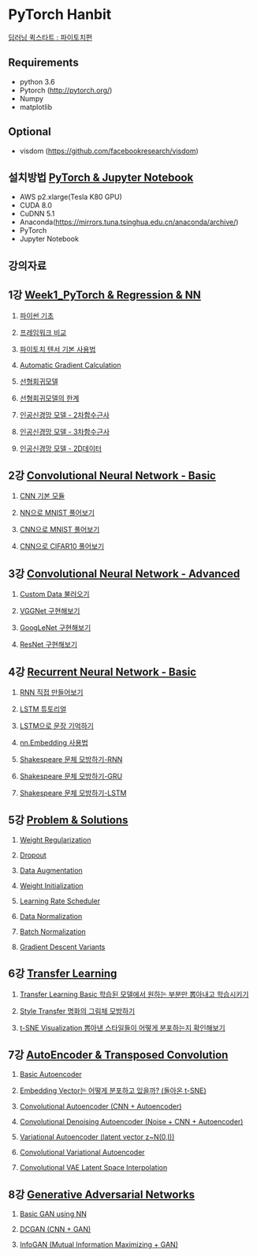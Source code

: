 # PyTorch Hanbit

[딥러닝 퀵스타트 : 파이토치편](http://www.hanbit.co.kr/store/education/edu_view.html?p_code=S3355556973)

Requirements
-------------------------
- python 3.6
- Pytorch (http://pytorch.org/)
- Numpy
- matplotlib

Optional
--------------------------
- visdom (https://github.com/facebookresearch/visdom)


설치방법 [PyTorch & Jupyter Notebook](https://github.com/GunhoChoi/PyTorch-FastCampus/blob/master/01_DL%26Pytorch/PyTorch_AWS%EC%84%A4%EC%B9%98.pdf)
-------------------------------------
- AWS p2.xlarge(Tesla K80 GPU)
- CUDA 8.0
- CuDNN 5.1
- Anaconda(https://mirrors.tuna.tsinghua.edu.cn/anaconda/archive/)
- PyTorch
- Jupyter Notebook


강의자료
--------------------------
## 1강 [Week1_PyTorch & Regression & NN](https://github.com/GunhoChoi/PyTorch-Hanbit/blob/master/Week1_PyTorch%20%26%20Regression%20%26%20NN/Regression%26NN.pdf)

1) [파이썬 기초](https://github.com/GunhoChoi/PyTorch-Hanbit/blob/master/Week1_PyTorch%20%26%20Regression%20%26%20NN/0_0_Python_Tutorial.ipynb)

2) [프레임워크 비교](https://github.com/GunhoChoi/PyTorch-Hanbit/blob/master/Week1_PyTorch%20%26%20Regression%20%26%20NN/0_1_Framework_Comparison.ipynb)

3) [파이토치 텐서 기본 사용법](https://github.com/GunhoChoi/PyTorch-Hanbit/blob/master/Week1_PyTorch%20%26%20Regression%20%26%20NN/0_2_pytorch_tensor_basic.ipynb)

4) [Automatic Gradient Calculation](https://github.com/GunhoChoi/PyTorch-Hanbit/blob/master/Week1_PyTorch%20%26%20Regression%20%26%20NN/1_0_Linear_code/0_Variable_Autograd.ipynb)

5) [선형회귀모델](https://github.com/GunhoChoi/PyTorch-Hanbit/blob/master/Week1_PyTorch%20%26%20Regression%20%26%20NN/1_0_Linear_code/1_linear_regression.ipynb)

6) [선형회귀모델의 한계](https://github.com/GunhoChoi/PyTorch-Hanbit/blob/master/Week1_PyTorch%20%26%20Regression%20%26%20NN/1_0_Linear_code/2_linear_nonlinear.ipynb)

7) [인공신경망 모델 - 2차함수근사](https://github.com/GunhoChoi/PyTorch-Hanbit/blob/master/Week1_PyTorch%20%26%20Regression%20%26%20NN/1_1_NN_code/1d_data/0_neural_quadratic.ipynb)

8) [인공신경망 모델 - 3차함수근사](https://github.com/GunhoChoi/PyTorch-Hanbit/blob/master/Week1_PyTorch%20%26%20Regression%20%26%20NN/1_1_NN_code/1d_data/1_neural_cubic.ipynb)

9) [인공신경망 모델 - 2D데이터](https://github.com/GunhoChoi/PyTorch-Hanbit/blob/master/Week1_PyTorch%20%26%20Regression%20%26%20NN/1_1_NN_code/2d_data/neural_2d.ipynb)

## 2강 [Convolutional Neural Network - Basic](https://github.com/GunhoChoi/PyTorch-Hanbit/blob/master/Week2_CNN_Basics/CNN_basic.pdf)

1) [CNN 기본 모듈](https://github.com/GunhoChoi/PyTorch-Hanbit/blob/master/Week2_CNN_Basics/0_MNIST/0_Basic_Modules.ipynb)

2) [NN으로 MNIST 풀어보기](https://github.com/GunhoChoi/PyTorch-Hanbit/blob/master/Week2_CNN_Basics/0_MNIST/1_Linear_mnist.ipynb)

3) [CNN으로 MNIST 풀어보기](https://github.com/GunhoChoi/PyTorch-Hanbit/blob/master/Week2_CNN_Basics/0_MNIST/3_CNN_clean.ipynb)

4) [CNN으로 CIFAR10 풀어보기](https://github.com/GunhoChoi/PyTorch-Hanbit/blob/master/Week2_CNN_Basics/1_CIFAR/CNN_CIFAR10.ipynb)

## 3강 [Convolutional Neural Network - Advanced](https://github.com/GunhoChoi/PyTorch-Hanbit/blob/master/Week3_CNN_Advanced/CNN_Advanced.pdf) 

1) [Custom Data 불러오기](https://github.com/GunhoChoi/PyTorch-Hanbit/blob/master/Week3_CNN_Advanced/0_Custom_DataLoader.ipynb)

2) [VGGNet 구현해보기](https://github.com/GunhoChoi/PyTorch-Hanbit/blob/master/Week3_CNN_Advanced/1_VGGNet.ipynb)

3) [GoogLeNet 구현해보기](https://github.com/GunhoChoi/PyTorch-Hanbit/blob/master/Week3_CNN_Advanced/2_GoogleNet.ipynb)

4) [ResNet 구현해보기](https://github.com/GunhoChoi/PyTorch-Hanbit/blob/master/Week3_CNN_Advanced/3_ResNet.ipynb)

## 4강 [Recurrent Neural Network - Basic](https://github.com/GunhoChoi/PyTorch-Hanbit/blob/master/Week4_RNN/RNN.pdf)

1) [RNN 직접 만들어보기](https://github.com/GunhoChoi/PyTorch-Hanbit/blob/master/Week4_RNN/0_Basic/Simple_Char_RNNcell.ipynb)

2) [LSTM 튜토리얼](https://github.com/GunhoChoi/PyTorch-Hanbit/blob/master/Week4_RNN/1_LSTM/0_LSTM_Practice.ipynb)

3) [LSTM으로 문장 기억하기](https://github.com/GunhoChoi/PyTorch-Hanbit/blob/master/Week4_RNN/1_LSTM/1_Char_LSTM.ipynb)

4) [nn.Embedding 사용법](https://github.com/GunhoChoi/PyTorch-Hanbit/blob/master/Week4_RNN/2_Char_RNN/0_Embedding_Practice.ipynb)

5) [Shakespeare 문체 모방하기-RNN](https://github.com/GunhoChoi/PyTorch-Hanbit/blob/master/Week4_RNN/2_Char_RNN/1_Char_RNN_Naive.ipynb)

6) [Shakespeare 문체 모방하기-GRU](https://github.com/GunhoChoi/PyTorch-Hanbit/blob/master/Week4_RNN/2_Char_RNN/2_Char_RNN_GRU.ipynb)

7) [Shakespeare 문체 모방하기-LSTM](https://github.com/GunhoChoi/PyTorch-Hanbit/blob/master/Week4_RNN/2_Char_RNN/3_Char_RNN_LSTM.ipynb)

## 5강 [Problem & Solutions](https://github.com/GunhoChoi/PyTorch_FastCampus/blob/master/06_Prob%26Solutions/Problem%26Solutions.pdf)

1) [Weight Regularization](https://github.com/GunhoChoi/PyTorch_FastCampus/blob/master/06_Prob%26Solutions/0_Weight_Regularization.ipynb)

2) [Dropout](https://github.com/GunhoChoi/PyTorch_FastCampus/blob/master/06_Prob%26Solutions/1_Dropout.ipynb)

3) [Data Augmentation](https://github.com/GunhoChoi/PyTorch_FastCampus/blob/master/06_Prob%26Solutions/2_Data_Augmentation.ipynb)

4) [Weight Initialization](https://github.com/GunhoChoi/PyTorch_FastCampus/blob/master/06_Prob%26Solutions/3_Weight_Initialization.ipynb)

5) [Learning Rate Scheduler](https://github.com/GunhoChoi/PyTorch_FastCampus/blob/master/06_Prob%26Solutions/4_Learning_Rate_Decay.ipynb)

6) [Data Normalization](https://github.com/GunhoChoi/PyTorch_FastCampus/blob/master/06_Prob%26Solutions/5_Data_Normalization.ipynb)

7) [Batch Normalization](https://github.com/GunhoChoi/PyTorch_FastCampus/blob/master/06_Prob%26Solutions/6_Batch_Normalization.ipynb)

8) [Gradient Descent Variants](https://github.com/GunhoChoi/PyTorch_FastCampus/blob/master/06_Prob%26Solutions/7_Gradient_Descent_Variants.ipynb)

## 6강 [Transfer Learning](https://github.com/GunhoChoi/PyTorch_FastCampus/blob/master/07_Transfer_Learning/Transfer_Learning.pdf)

1) [Transfer Learning Basic 학습된 모델에서 원하는 부분만 뽑아내고 학습시키기](https://github.com/GunhoChoi/PyTorch_FastCampus/blob/master/07_Transfer_Learning/0_Pretrained_Basic/Transfer_Learning.ipynb)

2) [Style Transfer 명화의 그림체 모방하기](https://github.com/GunhoChoi/PyTorch_FastCampus/blob/master/07_Transfer_Learning/1_StyleTransfer/StyleTransfer_LBFGS_gpu.ipynb)

3) [t-SNE Visualization 뽑아낸 스타일들이 어떻게 분포하는지 확인해보기](https://github.com/GunhoChoi/PyTorch_FastCampus/blob/master/07_Transfer_Learning/2_T-SNE/Style_TSNE.ipynb)

## 7강 [AutoEncoder & Transposed Convolution](https://github.com/GunhoChoi/PyTorch-FastCampus/blob/master/08_Autoencoder/%5B2%EA%B8%B0%5DAutoEncoder.pdf)

1) [Basic Autoencoder](https://github.com/GunhoChoi/PyTorch_FastCampus/blob/master/08_Autoencoder/0_Basic_Autoencoder.ipynb)

2) [Embedding Vector는 어떻게 분포하고 있을까? (돌아온 t-SNE)](https://github.com/GunhoChoi/PyTorch_FastCampus/blob/master/08_Autoencoder/5_Basic_Autoencoder_TSNE.ipynb)

3) [Convolutional Autoencoder (CNN + Autoencoder)](https://github.com/GunhoChoi/PyTorch_FastCampus/blob/master/08_Autoencoder/1_Convolutional_Autoencoder.ipynb)

4) [Convolutional Denoising Autoencoder (Noise + CNN + Autoencoder)](https://github.com/GunhoChoi/PyTorch_FastCampus/blob/master/08_Autoencoder/2_Convolutional_Denoising_Autoencoder.ipynb)

5) [Variational Autoencoder (latent vector z~N(0,I))](https://github.com/GunhoChoi/PyTorch_FastCampus/blob/master/08_Autoencoder/3_Variational_Autoencoder.ipynb)

6) [Convolutional Variational Autoencoder](https://github.com/GunhoChoi/PyTorch_FastCampus/blob/master/08_Autoencoder/4_Convolutional_Variational_Autoencoder.ipynb)

7) [Convolutional VAE Latent Space Interpolation](https://github.com/GunhoChoi/PyTorch-FastCampus/blob/master/08_Autoencoder/4-1_Convolutional_Variational_Autoencoder_Interpolation.ipynb)

## 8강 [Generative Adversarial Networks](https://github.com/GunhoChoi/PyTorch-FastCampus/blob/master/09_GAN/GAN(generative%20adversarial%20networks).pdf)

1) [Basic GAN using NN](https://github.com/GunhoChoi/PyTorch-FastCampus/tree/master/09_GAN/0_GAN)

2) [DCGAN (CNN + GAN)](https://github.com/GunhoChoi/PyTorch-FastCampus/tree/master/09_GAN/1_DCGAN)

3) [InfoGAN (Mutual Information Maximizing + GAN)](https://github.com/GunhoChoi/PyTorch-FastCampus/tree/master/09_GAN/2_InfoGAN)


